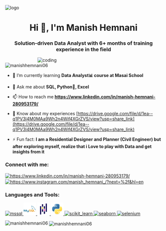 ![logo](https://camo.githubusercontent.com/ba9f3bd30647e352a3f5e1e45eb45c6ec7bad6155cd16aaedf4a426738da0ca5/68747470733a2f2f696e646f616e616c79746963612e636f6d2f7374617469632f696d616765732f62616e6e6572722e676966)
<h1 align="center">Hi 👋, I'm Manish Hemnani</h1>
<h3 align="center">Solution-driven Data Analyst with 6+ months of training experience in the field</h3>
<img align="right" alt="coding" width="400" src="https://user-images.githubusercontent.com/55389276/140866485-8fb1c876-9a8f-4d6a-98dc-08c4981eaf70.gif">
<p align="left"> <img src="https://komarev.com/ghpvc/?username=manishhemnani06&label=Profile%20views&color=0e75b6&style=flat" alt="manishhemnani06" /> </p>

- 🌱 I’m currently learning **Data Analyst📊 course at Masai School**

- 💬 Ask me about **SQL, Python🐍, Excel**

- 📫 How to reach me **https://www.linkedin.com/in/manish-hemnani-280953179/**

- 📄 Know about my experiences [https://drive.google.com/file/d/1ea--q1PV3l4M0MAa9Wh2n4Wif4XGrZVS/view?usp=share_link](https://drive.google.com/file/d/1ea--q1PV3l4M0MAa9Wh2n4Wif4XGrZVS/view?usp=share_link)

- ⚡ Fun fact: **I am a Residential Designer and Planner (Civil Engineer) but after exploring myself, realize that i Love to play with Data and get insights from it**

<h3 align="left">Connect with me:</h3>
<p align="left">
<a href="https://linkedin.com/in/https://www.linkedin.com/in/manish-hemnani-280953179/" target="blank"><img align="center" src="https://raw.githubusercontent.com/rahuldkjain/github-profile-readme-generator/master/src/images/icons/Social/linked-in-alt.svg" alt="https://www.linkedin.com/in/manish-hemnani-280953179/" height="30" width="40" /></a>
<a href="https://instagram.com/https://www.instagram.com/manish_hemnani_/?next=%2f&hl=en" target="blank"><img align="center" src="https://raw.githubusercontent.com/rahuldkjain/github-profile-readme-generator/master/src/images/icons/Social/instagram.svg" alt="https://www.instagram.com/manish_hemnani_/?next=%2f&hl=en" height="30" width="40" /></a>
</p>

<h3 align="left">Languages and Tools:</h3>
<p align="left"> <a href="https://www.microsoft.com/en-us/sql-server" target="_blank" rel="noreferrer"> <img src="https://www.svgrepo.com/show/303229/microsoft-sql-server-logo.svg" alt="mssql" width="40" height="40"/> </a> <a href="https://www.mysql.com/" target="_blank" rel="noreferrer"> <img src="https://raw.githubusercontent.com/devicons/devicon/master/icons/mysql/mysql-original-wordmark.svg" alt="mysql" width="40" height="40"/> </a> <a href="https://pandas.pydata.org/" target="_blank" rel="noreferrer"> <img src="https://raw.githubusercontent.com/devicons/devicon/2ae2a900d2f041da66e950e4d48052658d850630/icons/pandas/pandas-original.svg" alt="pandas" width="40" height="40"/> </a> <a href="https://www.python.org" target="_blank" rel="noreferrer"> <img src="https://raw.githubusercontent.com/devicons/devicon/master/icons/python/python-original.svg" alt="python" width="40" height="40"/> </a> <a href="https://scikit-learn.org/" target="_blank" rel="noreferrer"> <img src="https://upload.wikimedia.org/wikipedia/commons/0/05/Scikit_learn_logo_small.svg" alt="scikit_learn" width="40" height="40"/> </a> <a href="https://seaborn.pydata.org/" target="_blank" rel="noreferrer"> <img src="https://seaborn.pydata.org/_images/logo-mark-lightbg.svg" alt="seaborn" width="40" height="40"/> </a> <a href="https://www.selenium.dev" target="_blank" rel="noreferrer"> <img src="https://raw.githubusercontent.com/detain/svg-logos/780f25886640cef088af994181646db2f6b1a3f8/svg/selenium-logo.svg" alt="selenium" width="40" height="40"/> </a> </p>

<p><img align="left" src="https://github-readme-stats.vercel.app/api/top-langs?username=manishhemnani06&show_icons=true&locale=en&layout=compact" alt="manishhemnani06" /></p>

<p>&nbsp;<img align="center" src="https://github-readme-stats.vercel.app/api?username=manishhemnani06&show_icons=true&locale=en" alt="manishhemnani06" /></p>


